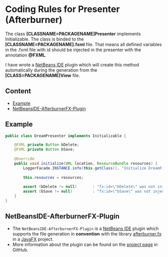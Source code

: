 Coding Rules for Presenter (Afterburner)
===

The class **[CLASSNAME=PACKAGENAME]Presenter** implements Initializable. The 
class is binded to the **[CLASSNAME=PACKAGENAME].fxml** file. That means all 
defined variables in the .fxml file with id should be injected in the presenter
with the annotation **@FXML**.



I have wrote a [NetBeans IDE] plugin which will create this method automatically 
during the generation from the **[CLASS=PACKAGENAME]View** file.


Content
---
* [Example](#Example)
* [NetBeansIDE-AfterburnerFX-Plugin](#Plugin)



[//]: # (Content)
Example<a name="Example" />
---

```java
public class DreamPresenter implements Initializable {

    @FXML private Button bDelete;
    @FXML private Button bSave;
    
    @Override
    public void initialize(URL location, ResourceBundle resources) {
        LoggerFacade.INSTANCE.info(this.getClass(), "Initialize DreamFilePresenter"); // NOI18N
        
        this.resources = resources;
        
        assert (bDelete != null)       : "fx:id=\"bDelete\" was not injected: check your FXML file 'Dream.fxml'."; // NOI18N
        assert (bSave != null)         : "fx:id=\"bSave\" was not injected: check your FXML file 'Dream.fxml'."; // NOI18N
    }
}
```



NetBeansIDE-AfterburnerFX-Plugin<a name="Plugin" />
---
* The `NetBeansIDE-AfterburnerFX-Plugin` is a [NetBeans IDE] plugin which supports
  the file generation in **convention** with the library [afterburner.fx] in a 
  [JavaFX] project.
* More information about the plugin can be found on the [project page] in GitHub.



[//]: # (Links)
[afterburner.fx]:https://github.com/AdamBien/afterburner.fx/
[JavaFX]:http://docs.oracle.com/javase/8/javase-clienttechnologies.htm
[NetBeans IDE]:https://netbeans.org/
[project page]:https://github.com/Naoghuman/NetBeansIDE-AfterburnerFX-Plugin


